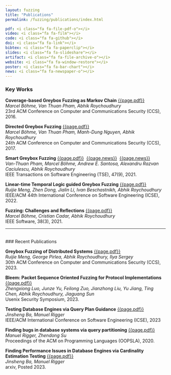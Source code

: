 ```yaml
---
layout: fuzzing
title: "Publications"
permalink: /fuzzing/publications/index.html

pdf: <i class="fa fa-file-pdf-o"></i>
video: <i class="fa fa-film"></i>
code: <i class="fa fa-github"></i>
doi: <i class="fa fa-link"></i>
bibtex: <i class="fa fa-paperclip"></i>
slides: <i class="fa fa-slideshare"></i>
artifact: <i class="fa fa-file-archive-o"></i>
website: <i class="fa fa-window-restore"></i>
poster: <i class="fa fa-bar-chart"></i>
news: <i class="fa fa-newspaper-o"></i>
---
```


### Key Works

**Coverage-based Greybox Fuzzing as Markov Chain**
[{{page.pdf}}](http://www.comp.nus.edu.sg/~abhik/pdf/CCS16.pdf)
<br>
_Marcel Böhme, Van Thuan Pham, Abhik Roychoudhury_
<br>
23rd ACM Conference on Computer and Communications Security (CCS), 2016.

**Directed Greybox Fuzzing**
[{{page.pdf}}](https://abhikrc.com/pdf/CCS17.pdf)
<br>
_Marcel Böhme, Van Thuan Pham, Manh-Dung Nguyen, Abhik Roychoudhury_
<br>
24th ACM Conference on Computer and Communications Security (CCS), 2017.

**Smart Greybox Fuzzing**
[{{page.pdf}}](https://abhikrc.com/pdf/TSE19AFLSmart.pdf)
&nbsp;[{{page.news}}](https://www.theregister.co.uk/2018/11/28/better_fuzzer_aflsmart/)
&nbsp;[{{page.news}}](https://www.securityweek.com/researchers-introduce-smart-greybox-fuzzing)
<br>
_Van-Thuan Pham, Marcel Böhme, Andrew E. Santosa, Alexandru Razvan Caciulescu, Abhik Roychoudhury_
<br>
IEEE Transactions on Software Engineering (TSE), 47(9), 2021.

**Linear-time Temporal Logic guided Greybox Fuzzing**
[{{page.pdf}}](https://abhikrc.com/pdf/ICSE22-LTLFuzz.pdf)
<br>
_Ruijie Meng, Zhen Dong, Jialin Li, Ivan Beschastnikh, Abhik Roychoudhury_
<br>
IEEE/ACM 44th International Conference on Software Engineering (ICSE), 2022.

**Fuzzing: Challenges and Reflections**
[{{page.pdf}}](https://abhikrc.com/pdf/IEEE-SW-Fuzzing.pdf)
<br>
_Marcel Böhme, Cristian Cadar, Abhik Roychoudhury_
<br>
IEEE Software, 38(3), 2021.

---
<br>
### Recent Publications

**Greybox Fuzzing of Distributed Systems**
[{{page.pdf}}](https://abhikrc.com/pdf/CCS23.pdf)
<br>
_Ruijie Meng, George Pirlea, Abhik Roychoudhury, Ilya Sergey_
<br>
30th ACM Conference on Computer and Communications Security (CCS), 2023.

**Bleem: Packet Sequence Oriented Fuzzing for Protocol Implementations**
[{{page.pdf}}](https://abhikrc.com/pdf/sec23.pdf)
<br>
_Zhengxiong Luo, Junze Yu, Feilong Zuo, Jianzhong Liu, Yu Jiang, Ting Chen, Abhik Roychoudhury, Jiaguang Sun_
<br>
Usenix Security Symposium, 2023.

**Testing Database Engines via Query Plan Guidance**
[{{page.pdf}}](https://jinshengba.me/assets/pdf/qpg_icse23.pdf)
<br>
_Jinsheng Ba, Manuel Rigger_
<br>
IEEE/ACM International Conference on Software Engineering (ICSE), 2023

**Finding bugs in database systems via query partitioning**
[{{page.pdf}}](https://dl.acm.org/doi/abs/10.1145/3428279)
<br>
_Manuel Rigger, Zhendong Su_
<br>
Proceedings of the ACM on Programming Languages (OOPSLA), 2020.

**Finding Performance Issues in Database Engines via Cardinality Estimation
Testing**
[{{page.pdf}}](https://arxiv.org/pdf/2306.00355.pdf)
<br>
_Jinsheng Ba, Manuel Rigger_
<br>
arxiv, Posted 2023.
